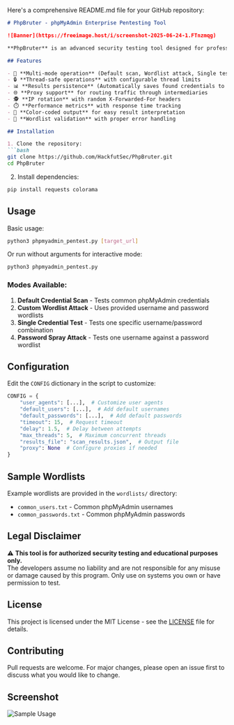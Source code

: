 Here's a comprehensive README.md file for your GitHub repository:

```markdown
# PhpBruter - phpMyAdmin Enterprise Pentesting Tool

![Banner](https://freeimage.host/i/screenshot-2025-06-24-1.FTnzmqg)

**PhpBruter** is an advanced security testing tool designed for professional penetration testers to assess the security of phpMyAdmin installations. This enterprise-grade tool provides multiple attack vectors to test authentication security with features like credential brute-forcing, password spraying, and custom wordlist attacks.

## Features

- 🚀 **Multi-mode operation** (Default scan, Wordlist attack, Single test, Password spray)
- 🔒 **Thread-safe operations** with configurable thread limits
- 📊 **Results persistence** (Automatically saves found credentials to JSON)
- 🌐 **Proxy support** for routing traffic through intermediaries
- 🕵️ **IP rotation** with random X-Forwarded-For headers
- ⏱️ **Performance metrics** with response time tracking
- 🎨 **Color-coded output** for easy result interpretation
- 📁 **Wordlist validation** with proper error handling

## Installation

1. Clone the repository:
```bash
git clone https://github.com/HackfutSec/PhpBruter.git
cd PhpBruter
```

2. Install dependencies:
```bash
pip install requests colorama
```

## Usage

Basic usage:
```bash
python3 phpmyadmin_pentest.py [target_url]
```

Or run without arguments for interactive mode:
```bash
python3 phpmyadmin_pentest.py
```

### Modes Available:
1. **Default Credential Scan** - Tests common phpMyAdmin credentials
2. **Custom Wordlist Attack** - Uses provided username and password wordlists
3. **Single Credential Test** - Tests one specific username/password combination
4. **Password Spray Attack** - Tests one username against a password wordlist

## Configuration

Edit the `CONFIG` dictionary in the script to customize:
```python
CONFIG = {
    "user_agents": [...],  # Customize user agents
    "default_users": [...],  # Add default usernames
    "default_passwords": [...],  # Add default passwords
    "timeout": 15,  # Request timeout
    "delay": 1.5,  # Delay between attempts
    "max_threads": 5,  # Maximum concurrent threads
    "results_file": "scan_results.json",  # Output file
    "proxy": None  # Configure proxies if needed
}
```

## Sample Wordlists

Example wordlists are provided in the `wordlists/` directory:
- `common_users.txt` - Common phpMyAdmin usernames
- `common_passwords.txt` - Common phpMyAdmin passwords

## Legal Disclaimer

⚠️ **This tool is for authorized security testing and educational purposes only.**  
The developers assume no liability and are not responsible for any misuse or damage caused by this program. Only use on systems you own or have permission to test.

## License

This project is licensed under the MIT License - see the [LICENSE](LICENSE) file for details.

## Contributing

Pull requests are welcome. For major changes, please open an issue first to discuss what you would like to change.

## Screenshot

![Sample Usage](https://freeimage.host/i/screenshot-2025-06-24-1.FTnzmqg)
